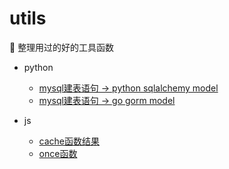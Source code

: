 # utils

📖 整理用过的好的工具函数

 * python

    * [mysql建表语句 -> python sqlalchemy model](./python/sqlalchemy_model.py)
    * [mysql建表语句 -> go gorm model](./python/gorm_model.py)

* js

    * [cache函数结果](./js/cache.js)
    * [once函数](./js/once.js)